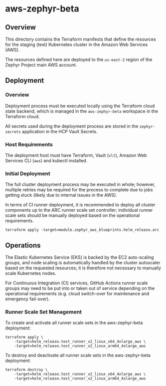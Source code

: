 # aws-zephyr-beta

## Overview

This directory contains the Terraform manifests that define the resources for
the staging (test) Kubernetes cluster in the Amazon Web Services (AWS).

The resources defined here are deployed to the `us-east-2` region of the Zephyr
Project main AWS account.

## Deployment

### Overview

Deployment process must be executed locally using the Terraform cloud state
backend, which is managed in the `aws-zephyr-beta` workspace in the Terraform
cloud.

All secrets used during the deployment process are stored in the
`zephyr-secrets` application in the HCP Vault Secrets.

### Host Requirements

The deployment host must have Terraform, Vault (`vlt`), Amazon Web Services CLI
(`aws`) and kubectl installed.

### Initial Deployment

The full cluster deployment process may be executed in whole; however, multiple
retries may be required for the process to complete due to jobs getting stuck
(likely due to internal issues in the AWS).

In terms of CI runner deployment, it is recommended to deploy all cluster
components up to the ARC runner scale set controller; individual runner scale
sets should be manually deployed based on the operational requirements.

```
terraform apply -target=module.zephyr_aws_blueprints.helm_release.arc
```

## Operations

The Elastic Kubernetes Service (EKS) is backed by the EC2 auto-scaling groups,
and node scaling is automatically handled by the cluster autoscaler based on the
requested resources; it is therefore not necessary to manually scale Kubernetes
nodes.

For Continuous Integration (CI) services, GitHub Actions runner scale groups may
need to be put into or taken out of service depending on the operational
requirements (e.g. cloud switch-over for maintenance and emergency fail-over).

### Runner Scale Set Management

To create and activate all runner scale sets in the aws-zephyr-beta deployment:

```
terraform apply \
    -target=helm_release.test_runner_v2_linux_x64_4xlarge_aws \
    -target=helm_release.test_runner_v2_linux_arm64_4xlarge_aws
```

To destroy and deactivate all runner scale sets in the aws-zephyr-beta
deployment:

```
terraform destroy \
    -target=helm_release.test_runner_v2_linux_x64_4xlarge_aws \
    -target=helm_release.test_runner_v2_linux_arm64_4xlarge_aws
```
